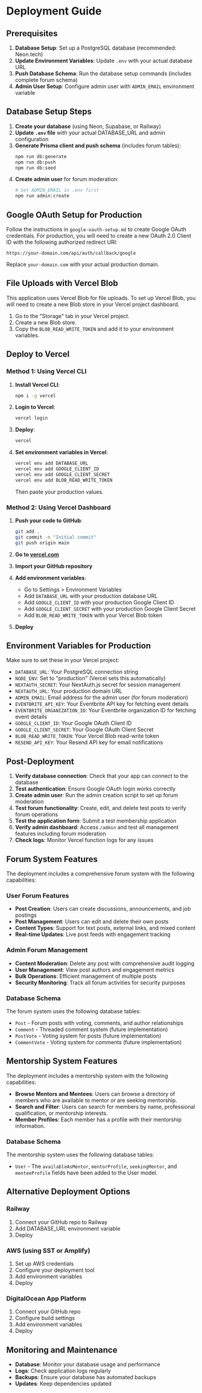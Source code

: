 # Deployment Guide

## Prerequisites

1. **Database Setup**: Set up a PostgreSQL database (recommended: Neon.tech)
2. **Update Environment Variables**: Update `.env` with your actual database URL
3. **Push Database Schema**: Run the database setup commands (includes complete forum schema)
4. **Admin User Setup**: Configure admin user with `ADMIN_EMAIL` environment variable

## Database Setup Steps

1. **Create your database** (using Neon, Supabase, or Railway)
2. **Update `.env` file** with your actual DATABASE_URL and admin configuration
3. **Generate Prisma client and push schema** (includes forum tables):
   ```bash
   npm run db:generate
   npm run db:push
   npm run db:seed
   ```
4. **Create admin user** for forum moderation:
   ```bash
   # Set ADMIN_EMAIL in .env first
   npm run admin:create
   ```

## Google OAuth Setup for Production

Follow the instructions in `google-oauth-setup.md` to create Google OAuth credentials. For production, you will need to create a new OAuth 2.0 Client ID with the following authorized redirect URI:

`https://your-domain.com/api/auth/callback/google`

Replace `your-domain.com` with your actual production domain.

## File Uploads with Vercel Blob

This application uses Vercel Blob for file uploads. To set up Vercel Blob, you will need to create a new Blob store in your Vercel project dashboard.

1. Go to the "Storage" tab in your Vercel project.
2. Create a new Blob store.
3. Copy the `BLOB_READ_WRITE_TOKEN` and add it to your environment variables.

## Deploy to Vercel

### Method 1: Using Vercel CLI

1. **Install Vercel CLI**:
   ```bash
   npm i -g vercel
   ```

2. **Login to Vercel**:
   ```bash
   vercel login
   ```

3. **Deploy**:
   ```bash
   vercel
   ```

4. **Set environment variables in Vercel**:
   ```bash
   vercel env add DATABASE_URL
   vercel env add GOOGLE_CLIENT_ID
   vercel env add GOOGLE_CLIENT_SECRET
   vercel env add BLOB_READ_WRITE_TOKEN
   ```
   Then paste your production values.

### Method 2: Using Vercel Dashboard

1. **Push your code to GitHub**:
   ```bash
   git add .
   git commit -m "Initial commit"
   git push origin main
   ```

2. **Go to [vercel.com](https://vercel.com)**
3. **Import your GitHub repository**
4. **Add environment variables**:
   - Go to Settings > Environment Variables
   - Add `DATABASE_URL` with your production database URL
   - Add `GOOGLE_CLIENT_ID` with your production Google Client ID
   - Add `GOOGLE_CLIENT_SECRET` with your production Google Client Secret
   - Add `BLOB_READ_WRITE_TOKEN` with your Vercel Blob token
5. **Deploy**

## Environment Variables for Production

Make sure to set these in your Vercel project:

- `DATABASE_URL`: Your PostgreSQL connection string
- `NODE_ENV`: Set to "production" (Vercel sets this automatically)
- `NEXTAUTH_SECRET`: Your NextAuth.js secret for session management
- `NEXTAUTH_URL`: Your production domain URL
- `ADMIN_EMAIL`: Email address for the admin user (for forum moderation)
- `EVENTBRITE_API_KEY`: Your Eventbrite API key for fetching event details
- `EVENTBRITE_ORGANIZATION_ID`: Your Eventbrite organization ID for fetching event details
- `GOOGLE_CLIENT_ID`: Your Google OAuth Client ID
- `GOOGLE_CLIENT_SECRET`: Your Google OAuth Client Secret
- `BLOB_READ_WRITE_TOKEN`: Your Vercel Blob read-write token
- `RESEND_API_KEY`: Your Resend API key for email notifications

## Post-Deployment

1. **Verify database connection**: Check that your app can connect to the database
2. **Test authentication**: Ensure Google OAuth login works correctly
3. **Create admin user**: Run the admin creation script to set up forum moderation
4. **Test forum functionality**: Create, edit, and delete test posts to verify forum operations
5. **Test the application form**: Submit a test membership application
6. **Verify admin dashboard**: Access `/admin` and test all management features including forum moderation
7. **Check logs**: Monitor Vercel function logs for any issues

## Forum System Features

The deployment includes a comprehensive forum system with the following capabilities:

### **User Forum Features**
- **Post Creation**: Users can create discussions, announcements, and job postings
- **Post Management**: Users can edit and delete their own posts
- **Content Types**: Support for text posts, external links, and mixed content
- **Real-time Updates**: Live post feeds with engagement tracking

### **Admin Forum Management**
- **Content Moderation**: Delete any post with comprehensive audit logging
- **User Management**: View post authors and engagement metrics
- **Bulk Operations**: Efficient management of multiple posts
- **Security Monitoring**: Track all forum activities for security purposes

### **Database Schema**
The forum system uses the following database tables:
- `Post` - Forum posts with voting, comments, and author relationships
- `Comment` - Threaded comment system (future implementation)
- `PostVote` - Voting system for posts (future implementation)
- `CommentVote` - Voting system for comments (future implementation)

## Mentorship System Features

The deployment includes a mentorship system with the following capabilities:

- **Browse Mentors and Mentees**: Users can browse a directory of members who are available to mentor or are seeking mentorship.
- **Search and Filter**: Users can search for members by name, professional qualification, or mentorship interests.
- **Member Profiles**: Each member has a profile with their mentorship information.

### **Database Schema**
The mentorship system uses the following database tables:
- `User` - The `availableAsMentor`, `mentorProfile`, `seekingMentor`, and `menteeProfile` fields have been added to the User model.

## Alternative Deployment Options

### Railway
1. Connect your GitHub repo to Railway
2. Add DATABASE_URL environment variable
3. Deploy

### AWS (using SST or Amplify)
1. Set up AWS credentials
2. Configure your deployment tool
3. Add environment variables
4. Deploy

### DigitalOcean App Platform
1. Connect your GitHub repo
2. Configure build settings
3. Add environment variables
4. Deploy

## Monitoring and Maintenance

- **Database**: Monitor your database usage and performance
- **Logs**: Check application logs regularly
- **Backups**: Ensure your database has automated backups
- **Updates**: Keep dependencies updated
